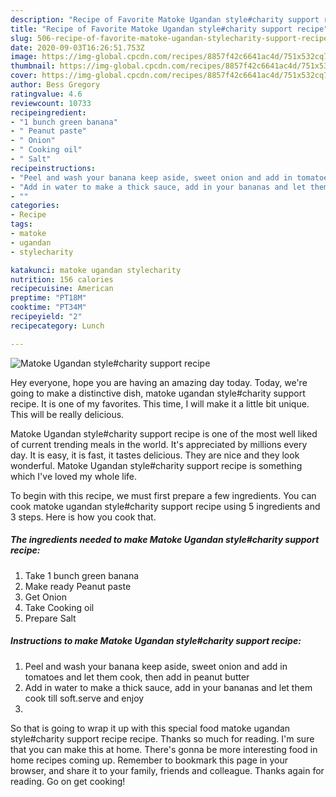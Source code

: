 ```yaml
---
description: "Recipe of Favorite Matoke Ugandan style#charity support recipe"
title: "Recipe of Favorite Matoke Ugandan style#charity support recipe"
slug: 506-recipe-of-favorite-matoke-ugandan-stylecharity-support-recipe
date: 2020-09-03T16:26:51.753Z
image: https://img-global.cpcdn.com/recipes/8857f42c6641ac4d/751x532cq70/matoke-ugandan-stylecharity-support-recipe-recipe-main-photo.jpg
thumbnail: https://img-global.cpcdn.com/recipes/8857f42c6641ac4d/751x532cq70/matoke-ugandan-stylecharity-support-recipe-recipe-main-photo.jpg
cover: https://img-global.cpcdn.com/recipes/8857f42c6641ac4d/751x532cq70/matoke-ugandan-stylecharity-support-recipe-recipe-main-photo.jpg
author: Bess Gregory
ratingvalue: 4.6
reviewcount: 10733
recipeingredient:
- "1 bunch green banana"
- " Peanut paste"
- " Onion"
- " Cooking oil"
- " Salt"
recipeinstructions:
- "Peel and wash your banana keep aside, sweet onion and add in tomatoes and let them cook, then add in peanut butter"
- "Add in water to make a thick sauce, add in your bananas and let them cook till soft.serve and enjoy"
- ""
categories:
- Recipe
tags:
- matoke
- ugandan
- stylecharity

katakunci: matoke ugandan stylecharity 
nutrition: 156 calories
recipecuisine: American
preptime: "PT18M"
cooktime: "PT34M"
recipeyield: "2"
recipecategory: Lunch

---
```



![Matoke Ugandan style#charity support recipe](https://img-global.cpcdn.com/recipes/8857f42c6641ac4d/751x532cq70/matoke-ugandan-stylecharity-support-recipe-recipe-main-photo.jpg)

Hey everyone, hope you are having an amazing day today. Today, we're going to make a distinctive dish, matoke ugandan style#charity support recipe. It is one of my favorites. This time, I will make it a little bit unique. This will be really delicious.

Matoke Ugandan style#charity support recipe is one of the most well liked of current trending meals in the world. It's appreciated by millions every day. It is easy, it is fast, it tastes delicious. They are nice and they look wonderful. Matoke Ugandan style#charity support recipe is something which I've loved my whole life.




To begin with this recipe, we must first prepare a few ingredients. You can cook matoke ugandan style#charity support recipe using 5 ingredients and 3 steps. Here is how you cook that.

<!--inarticleads1-->

##### The ingredients needed to make Matoke Ugandan style#charity support recipe:

1. Take 1 bunch green banana
1. Make ready  Peanut paste
1. Get  Onion
1. Take  Cooking oil
1. Prepare  Salt




<!--inarticleads2-->

##### Instructions to make Matoke Ugandan style#charity support recipe:

1. Peel and wash your banana keep aside, sweet onion and add in tomatoes and let them cook, then add in peanut butter
1. Add in water to make a thick sauce, add in your bananas and let them cook till soft.serve and enjoy
1. 




So that is going to wrap it up with this special food matoke ugandan style#charity support recipe recipe. Thanks so much for reading. I'm sure that you can make this at home. There's gonna be more interesting food in home recipes coming up. Remember to bookmark this page in your browser, and share it to your family, friends and colleague. Thanks again for reading. Go on get cooking!
